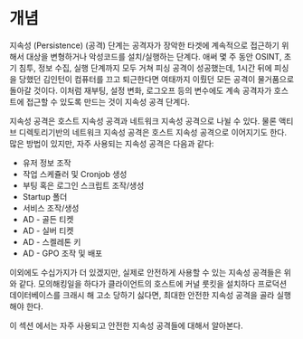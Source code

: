 # 개념

지속성 (Persistence) (공격) 단계는 공격자가 장악한 타겟에 계속적으로 접근하기 위해서 대상을 변형하거나 악성코드를 설치/실행하는 단계다. 애써 몇 주 동안 OSINT, 초기 침투, 정보 수집, 실행 단계까지 모두 거쳐 피싱 공격이 성공했는데, 1시간 뒤에 피싱을 당했던 김인턴이 컴퓨터를 끄고 퇴근한다면 여태까지 이뤘던 모든 공격이 물거품으로 돌아갈 것이다. 이처럼 재부팅, 설정 변화, 로그오프 등의 변수에도 계속 공격자가 호스트에 접근할 수 있도록 만드는 것이 지속성 공격 단계다.&#x20;

지속성 공격은 호스트 지속성 공격과 네트워크 지속성 공격으로 나뉠 수 있다. 물론 액티브 디렉토리기반의 네트워크 지속성 공격은 호스트 지속성 공격으로 이어지기도 한다. 많은 방법이 있지만, 자주 사용되는 지속성 공격은 다음과 같다:&#x20;

* 유저 정보 조작&#x20;
* 작업 스케쥴러 및 Cronjob 생성&#x20;
* 부팅 혹은 로그인 스크립트 조작/생성&#x20;
* Startup 폴더&#x20;
* 서비스 조작/생성&#x20;
* AD - 골든 티켓&#x20;
* AD - 실버 티켓&#x20;
* AD - 스켈레톤 키&#x20;
* AD - GPO 조작 및 배포&#x20;

이외에도 수십가지가 더 있겠지만, 실제로 안전하게 사용할 수 있는 지속성 공격들은 위와 같다. 모의해킹일을 하다가 클라이언트의 호스트에 커널 룻킷을 설치하다 프로덕션 데이터베이스를 크래시 해 고소 당하기 싫다면, 최대한 안전한 지속성 공격을 골라 실행해야 한다.

이 섹션 에서는 자주 사용되고 안전한 지속성 공격들에 대해서 알아본다. &#x20;
